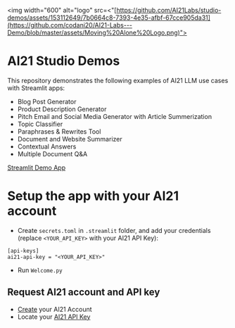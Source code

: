 <img width="600" alt="logo" src=<"[https://github.com/AI21Labs/studio-demos/assets/153112649/7b0664c8-7393-4e35-afbf-67cce905da31](https://github.com/codani20/AI21-Labs---Demo/blob/master/assets/Moving%20Alone%20Logo.png)">

# AI21 Studio Demos

This repository demonstrates the following examples of AI21 LLM use cases with Streamlit apps:
- Blog Post Generator
- Product Description Generator 
- Pitch Email and Social Media Generator with Article Summerization
- Topic Classifier
- Paraphrases & Rewrites Tool
- Document and Website Summarizer
- Contextual Answers
- Multiple Document Q&A

[Streamlit Demo App](https://ai21-studio-demos.streamlit.app/)

# Setup the app with your AI21 account 
- Create `secrets.toml` in `.streamlit` folder,  and add your credentials (replace `<YOUR_API_KEY>` with your AI21 API Key):
```
[api-keys]
ai21-api-key = "<YOUR_API_KEY>"
```
- Run `Welcome.py`

## Request AI21 account and API key
- [Create](https://studio.ai21.com/login) your AI21 Account
- Locate your [AI21 API Key](https://studio.ai21.com/account/api-key)
